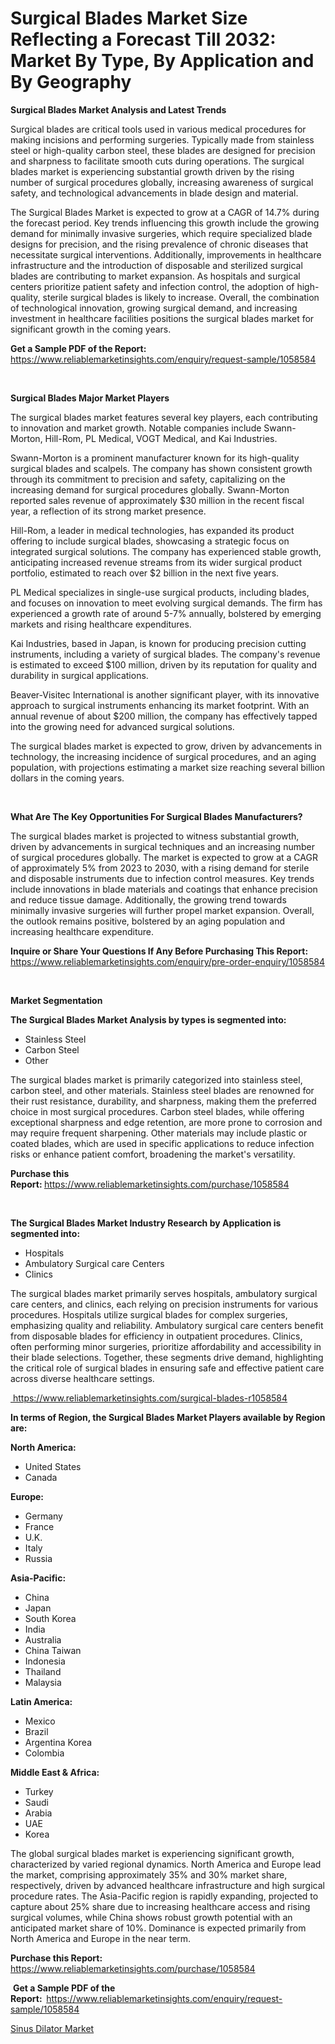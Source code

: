 <p><h1>Surgical Blades Market Size Reflecting a Forecast Till 2032: Market By Type, By Application and By Geography</h1></p><p><strong>Surgical Blades Market Analysis and Latest Trends</strong></p>
<p><p>Surgical blades are critical tools used in various medical procedures for making incisions and performing surgeries. Typically made from stainless steel or high-quality carbon steel, these blades are designed for precision and sharpness to facilitate smooth cuts during operations. The surgical blades market is experiencing substantial growth driven by the rising number of surgical procedures globally, increasing awareness of surgical safety, and technological advancements in blade design and material.</p><p>The Surgical Blades Market is expected to grow at a CAGR of 14.7% during the forecast period. Key trends influencing this growth include the growing demand for minimally invasive surgeries, which require specialized blade designs for precision, and the rising prevalence of chronic diseases that necessitate surgical interventions. Additionally, improvements in healthcare infrastructure and the introduction of disposable and sterilized surgical blades are contributing to market expansion. As hospitals and surgical centers prioritize patient safety and infection control, the adoption of high-quality, sterile surgical blades is likely to increase. Overall, the combination of technological innovation, growing surgical demand, and increasing investment in healthcare facilities positions the surgical blades market for significant growth in the coming years.</p></p>
<p><strong>Get a Sample PDF of the Report:&nbsp;</strong> <a href="https://www.reliablemarketinsights.com/enquiry/request-sample/1058584?utm_campaign=2475&utm_medium=2&utm_source=Github&utm_content=ia&utm_term=03032025&utm_id=surgical-blades">https://www.reliablemarketinsights.com/enquiry/request-sample/1058584</a></p>
<p>&nbsp;</p>
<p><strong>Surgical Blades Major Market Players</strong></p>
<p><p>The surgical blades market features several key players, each contributing to innovation and market growth. Notable companies include Swann-Morton, Hill-Rom, PL Medical, VOGT Medical, and Kai Industries. </p><p>Swann-Morton is a prominent manufacturer known for its high-quality surgical blades and scalpels. The company has shown consistent growth through its commitment to precision and safety, capitalizing on the increasing demand for surgical procedures globally. Swann-Morton reported sales revenue of approximately $30 million in the recent fiscal year, a reflection of its strong market presence.</p><p>Hill-Rom, a leader in medical technologies, has expanded its product offering to include surgical blades, showcasing a strategic focus on integrated surgical solutions. The company has experienced stable growth, anticipating increased revenue streams from its wider surgical product portfolio, estimated to reach over $2 billion in the next five years.</p><p>PL Medical specializes in single-use surgical products, including blades, and focuses on innovation to meet evolving surgical demands. The firm has experienced a growth rate of around 5-7% annually, bolstered by emerging markets and rising healthcare expenditures.</p><p>Kai Industries, based in Japan, is known for producing precision cutting instruments, including a variety of surgical blades. The company's revenue is estimated to exceed $100 million, driven by its reputation for quality and durability in surgical applications.</p><p>Beaver-Visitec International is another significant player, with its innovative approach to surgical instruments enhancing its market footprint. With an annual revenue of about $200 million, the company has effectively tapped into the growing need for advanced surgical solutions.</p><p>The surgical blades market is expected to grow, driven by advancements in technology, the increasing incidence of surgical procedures, and an aging population, with projections estimating a market size reaching several billion dollars in the coming years.</p></p>
<p>&nbsp;</p>
<p><strong>What Are The Key Opportunities For Surgical Blades Manufacturers?</strong></p>
<p><p>The surgical blades market is projected to witness substantial growth, driven by advancements in surgical techniques and an increasing number of surgical procedures globally. The market is expected to grow at a CAGR of approximately 5% from 2023 to 2030, with a rising demand for sterile and disposable instruments due to infection control measures. Key trends include innovations in blade materials and coatings that enhance precision and reduce tissue damage. Additionally, the growing trend towards minimally invasive surgeries will further propel market expansion. Overall, the outlook remains positive, bolstered by an aging population and increasing healthcare expenditure.</p></p>
<p><strong>Inquire or Share Your Questions If Any Before Purchasing This Report:</strong> <a href="https://www.reliablemarketinsights.com/enquiry/pre-order-enquiry/1058584?utm_campaign=2475&utm_medium=2&utm_source=Github&utm_content=ia&utm_term=03032025&utm_id=surgical-blades">https://www.reliablemarketinsights.com/enquiry/pre-order-enquiry/1058584</a></p>
<p>&nbsp;</p>
<p><strong>Market Segmentation</strong></p>
<p><strong>The Surgical Blades Market Analysis by types is segmented into:</strong></p>
<p><ul><li>Stainless Steel</li><li>Carbon Steel</li><li>Other</li></ul></p>
<p><p>The surgical blades market is primarily categorized into stainless steel, carbon steel, and other materials. Stainless steel blades are renowned for their rust resistance, durability, and sharpness, making them the preferred choice in most surgical procedures. Carbon steel blades, while offering exceptional sharpness and edge retention, are more prone to corrosion and may require frequent sharpening. Other materials may include plastic or coated blades, which are used in specific applications to reduce infection risks or enhance patient comfort, broadening the market's versatility.</p></p>
<p><strong>Purchase this Report:&nbsp;</strong><a href="https://www.reliablemarketinsights.com/purchase/1058584?utm_campaign=2475&utm_medium=2&utm_source=Github&utm_content=ia&utm_term=03032025&utm_id=surgical-blades">https://www.reliablemarketinsights.com/purchase/1058584</a></p>
<p>&nbsp;</p>
<p><strong>The Surgical Blades Market Industry Research by Application is segmented into:</strong></p>
<p><ul><li>Hospitals</li><li>Ambulatory Surgical care Centers</li><li>Clinics</li></ul></p>
<p><p>The surgical blades market primarily serves hospitals, ambulatory surgical care centers, and clinics, each relying on precision instruments for various procedures. Hospitals utilize surgical blades for complex surgeries, emphasizing quality and reliability. Ambulatory surgical care centers benefit from disposable blades for efficiency in outpatient procedures. Clinics, often performing minor surgeries, prioritize affordability and accessibility in their blade selections. Together, these segments drive demand, highlighting the critical role of surgical blades in ensuring safe and effective patient care across diverse healthcare settings.</p></p>
<p><a href="https://www.reliablemarketinsights.com/surgical-blades-r1058584?utm_campaign=2475&utm_medium=2&utm_source=Github&utm_content=ia&utm_term=03032025&utm_id=surgical-blades">&nbsp;https://www.reliablemarketinsights.com/surgical-blades-r1058584</a></p>
<p><strong>In terms of Region, the Surgical Blades Market Players available by Region are:</strong></p>
<p>
    <p> <strong> North America: </strong>
        <ul>
            <li>United States</li>
            <li>Canada</li>
        </ul>
        </p> 
    <p> <strong> Europe: </strong>
        <ul>
            <li>Germany</li>
            <li>France</li>
            <li>U.K.</li>
            <li>Italy</li>
            <li>Russia</li>
        </ul>
        </p> 
    <p> <strong> Asia-Pacific: </strong>
        <ul>
            <li>China</li>
            <li>Japan</li>
            <li>South Korea</li>
            <li>India</li>
            <li>Australia</li>
            <li>China Taiwan</li>
            <li>Indonesia</li>
            <li>Thailand</li>
            <li>Malaysia</li>
        </ul>
        </p> 
    <p> <strong> Latin America: </strong>
        <ul>
            <li>Mexico</li>
            <li>Brazil</li>
            <li>Argentina Korea</li>
            <li>Colombia</li>
        </ul>
        </p> 
    <p> <strong> Middle East & Africa: </strong>
        <ul>
            <li>Turkey</li>
            <li>Saudi</li>
            <li>Arabia</li>
            <li>UAE</li>
            <li>Korea</li>
        </ul>
    </p>
    </p>
<p><p>The global surgical blades market is experiencing significant growth, characterized by varied regional dynamics. North America and Europe lead the market, comprising approximately 35% and 30% market share, respectively, driven by advanced healthcare infrastructure and high surgical procedure rates. The Asia-Pacific region is rapidly expanding, projected to capture about 25% share due to increasing healthcare access and rising surgical volumes, while China shows robust growth potential with an anticipated market share of 10%. Dominance is expected primarily from North America and Europe in the near term.</p></p>
<p><strong>Purchase this Report: </strong><a href="https://www.reliablemarketinsights.com/purchase/1058584?utm_campaign=2475&utm_medium=2&utm_source=Github&utm_content=ia&utm_term=03032025&utm_id=surgical-blades">https://www.reliablemarketinsights.com/purchase/1058584</a></p>
<p>&nbsp;<strong>Get a Sample PDF of the Report:&nbsp;&nbsp;</strong><a href="https://www.reliablemarketinsights.com/enquiry/request-sample/1058584?utm_campaign=2475&utm_medium=2&utm_source=Github&utm_content=ia&utm_term=03032025&utm_id=surgical-blades">https://www.reliablemarketinsights.com/enquiry/request-sample/1058584</a></p>
<p><strong></strong></p>
<p><p><a href="https://github.com/sgroitrieu7f/Market-Research-Report-List-1/blob/main/sinus-dilator-market.md?utm_campaign=2475&utm_medium=2&utm_source=Github&utm_content=ia&utm_term=03032025&utm_id=surgical-blades">Sinus Dilator Market</a></p></p>